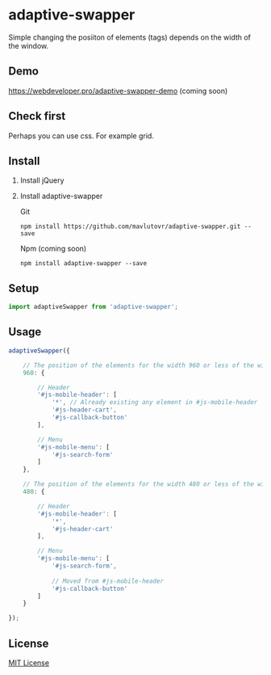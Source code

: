 # adaptive-swapper
Simple changing the posiiton of elements (tags) depends on the width of the window.

## Demo

https://webdeveloper.pro/adaptive-swapper-demo (coming soon)

## Check first

Perhaps you can use css. For example grid.

## Install

1. Install jQuery

2. Install adaptive-swapper

   Git

   ```
   npm install https://github.com/mavlutovr/adaptive-swapper.git --save
   ```

   Npm (coming soon)

   ```
   npm install adaptive-swapper --save
   ```

## Setup

```javascript
import adaptiveSwapper from 'adaptive-swapper';
```

## Usage

```javascript
adaptiveSwapper({

    // The position of the elements for the width 960 or less of the window
    960: {

        // Header
        '#js-mobile-header': [
            '*', // Already existing any element in #js-mobile-header
            '#js-header-cart',
            '#js-callback-button'
        ],

        // Menu
        '#js-mobile-menu': [
            '#js-search-form'
        ]
    },

    // The position of the elements for the width 480 or less of the window
    480: {

        // Header
        '#js-mobile-header': [
            '*',
            '#js-header-cart'
        ],

        // Menu
        '#js-mobile-menu': [
            '#js-search-form',
            
            // Moved from #js-mobile-header
            '#js-callback-button'
        ]
    }

});
```

## License

[MIT License](https://github.com/mavlutovr/adaptive-swapper/blob/main/LICENSE)